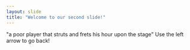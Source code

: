 ```yaml
---
layout: slide
title: "Welcome to our second slide!"
---
```

"a poor player that struts and frets his hour upon the stage"
Use the left arrow to go back!
